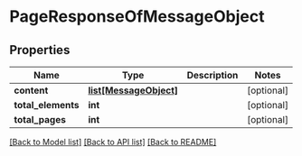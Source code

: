 # PageResponseOfMessageObject

## Properties
Name | Type | Description | Notes
------------ | ------------- | ------------- | -------------
**content** | [**list[MessageObject]**](MessageObject.md) |  | [optional] 
**total_elements** | **int** |  | [optional] 
**total_pages** | **int** |  | [optional] 

[[Back to Model list]](../README.md#documentation-for-models) [[Back to API list]](../README.md#documentation-for-api-endpoints) [[Back to README]](../README.md)


